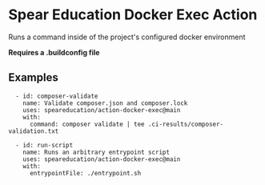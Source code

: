Spear Education Docker Exec Action
====================================
Runs a command inside of the project's configured docker environment

**Requires a .buildconfig file**

## Examples
```
  - id: composer-validate
    name: Validate composer.json and composer.lock
    uses: speareducation/action-docker-exec@main
    with:
      command: composer validate | tee .ci-results/composer-validation.txt
```

```
  - id: run-script
    name: Runs an arbitrary entrypoint script
    uses: speareducation/action-docker-exec@main
    with:
      entrypointFile: ./entrypoint.sh
```